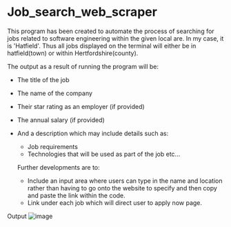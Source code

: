 # Job_search_web_scraper

This program has been created to automate the process of searching for jobs related to software engineering within the given local are. In my case, it is 'Hatfield'. 
Thus all jobs displayed on the terminal will either be in hatfield(town) or within Hertfordshire(county). 

The output as a result of running the program will be: 
- The title of the job
- The name of the company 
- Their star rating as an employer (if provided)
- The annual salary (if provided) 
- And a description which may include details such as: 
  - Job requirements
  - Technologies that will be used as part of the job etc... 
  
  Further developments are to: 
  - Include an input area where users can type in the name and location rather than having to go onto the website to specify and then 
    copy and paste the link within the code. 
  - Link under each job which will direct user to apply now page. 
  
Output
![image](https://user-images.githubusercontent.com/65728188/150862795-8638aeb8-a0c7-48c3-9f0b-1fd0f8c7b989.png)
